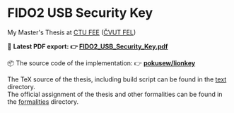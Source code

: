 # FIDO2 USB Security Key

My Master's Thesis at [CTU FEE] ([ČVUT FEL])

📝 **Latest PDF export: 👉 [FIDO2_USB_Security_Key.pdf]**

📦 The source code of the implementation: 👉 **[pokusew/lionkey]**


The TeX source of the thesis, including build script
can be found in the [text](./text) directory.  
The official assignment of the thesis and other formalities
can be found in the [formalities](./formalities) directory.


<!-- links references -->

[pokusew/lionkey]: https://github.com/pokusew/lionkey

[FIDO2_USB_Security_Key.pdf]: https://github.com/pokusew/fel-masters-thesis/raw/main/text/FIDO2_USB_Security_Key.pdf

[CTU FEE]: https://fel.cvut.cz/en/

[ČVUT FEL]: https://fel.cvut.cz/cz/
